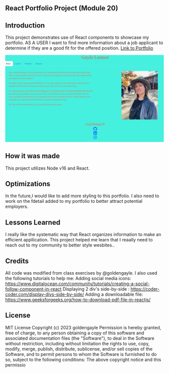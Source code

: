 ## React Portfolio Project (Module 20)

## Introduction
This project demonstrates use of React components to showcase my portfolio. AS A USER I want to find more information about a job applicant to determine if they are a good fit for the offered position. <a href="https://goldengayle.github.io/ReactPortfolio/">Link to Portfolio</a>



  <img src="src/assets/images/PortfolioScreenshot.png">


## How it was made
This project utilizes Node v16 and React. 


## Optimizations
In the future,I would like to add more styling to this portfolio. I also need to work on the fdetail added to my portfolio to better attract potential employers. 

## Lessons Learned
I really like the systematic way that React organizes information to make an efficient appllication. This project helped me learn that I reaally need to reach out to my community to better style wesbites..

## Credits
All code was modified from class exercises by  @goldengayle. I also used the following tutorials to help me:
Adding social media icons: <a href="https://www.digitalocean.com/community/tutorials/creating-a-social-follow-component-in-react">https://www.digitalocean.com/community/tutorials/creating-a-social-follow-component-in-react</a>
Displaying 2 div's side-by-side : <a href="https://coder-coder.com/display-divs-side-by-side/">https://coder-coder.com/display-divs-side-by-side/</a>
Adding a downloadable file: <a href="https://www.geeksforgeeks.org/how-to-download-pdf-file-in-reactjs/">https://www.geeksforgeeks.org/how-to-download-pdf-file-in-reactjs/</a>

## License
MIT License
Copyright (c) 2023 goldengayle
Permission is hereby granted, free of charge, to any person obtaining a copy of this software and associated documentation files (the "Software"), to deal in the Software without restriction, including without limitation the rights to use, copy, modify, merge, publish, distribute, sublicense, and/or sell copies of the Software, and to permit persons to whom the Software is furnished to do so, subject to the following conditions:
The above copyright notice and this permissio
